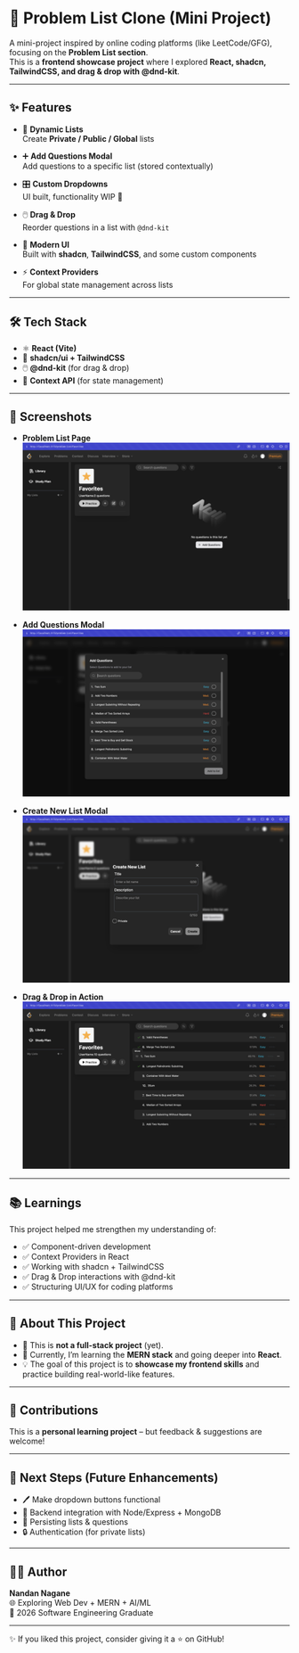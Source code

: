 # 🚀 Problem List Clone (Mini Project)

A mini-project inspired by online coding platforms (like LeetCode/GFG), focusing on the **Problem List section**.  
This is a **frontend showcase project** where I explored **React, shadcn, TailwindCSS, and drag & drop with @dnd-kit**.  

---

## ✨ Features

- 📂 **Dynamic Lists**  
  Create **Private / Public / Global** lists  

- ➕ **Add Questions Modal**  
  Add questions to a specific list (stored contextually)  

- 🎛️ **Custom Dropdowns**  
  UI built, functionality WIP 🚧  

- 🖱️ **Drag & Drop**  
  Reorder questions in a list with `@dnd-kit`  

- 🎨 **Modern UI**  
  Built with **shadcn**, **TailwindCSS**, and some custom components  

- ⚡ **Context Providers**  
  For global state management across lists  

---

## 🛠️ Tech Stack

- ⚛️ **React (Vite)**  
- 🎨 **shadcn/ui + TailwindCSS**  
- 🖱️ **@dnd-kit** (for drag & drop)  
- 🔗 **Context API** (for state management)  

---

## 📸 Screenshots

- **Problem List Page**  
  ![Problem List Page](/frontend/src/assets/screenshot1.png)

- **Add Questions Modal**  
  ![Add Questions Modal](/frontend/src/assets/screenshot2.png)

- **Create New List Modal**  
  ![Create New List Modal](/frontend/src/assets/screenshot4.png)

- **Drag & Drop in Action**  
  ![Drag & Drop](/frontend/src/assets/screenshot3.png)

---

## 📚 Learnings

This project helped me strengthen my understanding of:  

- ✅ Component-driven development  
- ✅ Context Providers in React  
- ✅ Working with shadcn + TailwindCSS  
- ✅ Drag & Drop interactions with @dnd-kit  
- ✅ Structuring UI/UX for coding platforms  

---

## 🎯 About This Project

- 🚧 This is **not a full-stack project** (yet).  
- 🌱 Currently, I’m learning the **MERN stack** and going deeper into **React**.  
- 💡 The goal of this project is to **showcase my frontend skills** and practice building real-world-like features.  

---

## 🤝 Contributions

This is a **personal learning project** – but feedback & suggestions are welcome!  

---

## 🔮 Next Steps (Future Enhancements)

- 🖊️ Make dropdown buttons functional  
- 🔗 Backend integration with Node/Express + MongoDB  
- 📝 Persisting lists & questions  
- 🔒 Authentication (for private lists)  

---

## 👨‍💻 Author

**Nandan Nagane**  
🌐 Exploring Web Dev + MERN + AI/ML  
📌 2026 Software Engineering Graduate  

---

✨ If you liked this project, consider giving it a ⭐ on GitHub!  
